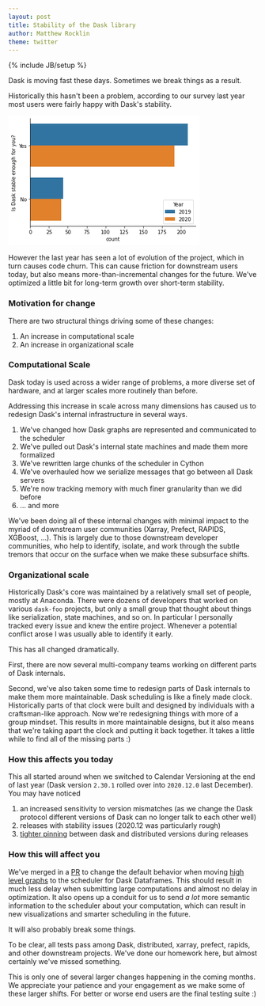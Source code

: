 ```yaml
---
layout: post
title: Stability of the Dask library
author: Matthew Rocklin
theme: twitter
---
```

{% include JB/setup %}

Dask is moving fast these days.  Sometimes we break things as a result.

Historically this hasn't been a problem, according to our survey last year
most users were fairly happy with Dask's stability.

<img src="/images/2020_survey/2020_27_0.png">

However the last year has seen a lot of evolution of the project,
which in turn causes code churn.
This can cause friction for downstream users today,
but also means more-than-incremental changes for the future.
We've optimized a little bit for long-term growth over short-term stability.


### Motivation for change

There are two structural things driving some of these changes:

1.  An increase in computational scale
2.  An increase in organizational scale


### Computational Scale

Dask today is used across a wider range of problems,
a more diverse set of hardware,
and at larger scales more routinely than before.

Addressing this increase in scale across many dimensions has caused us to
redesign Dask's internal infrastructure in several ways.

1.  We've changed how Dask graphs are represented and communicated to the scheduler
2.  We've pulled out Dask's internal state machines and made them more formalized
3.  We've rewritten large chunks of the scheduler in Cython
4.  We've overhauled how we serialize messages that go between all Dask servers
5.  We're now tracking memory with much finer granularity than we did before
6.  ... and more

We've been doing all of these internal changes with minimal impact to the
myriad of downstream user communities (Xarray, Prefect, RAPIDS, XGBoost, ...).
This is largely due to those downstream developer communities,
who help to identify, isolate, and work through the subtle tremors that occur
on the surface when we make these subsurface shifts.


### Organizational scale

Historically Dask's core was maintained by a relatively small set of people,
mostly at Anaconda.
There were dozens of developers that worked on various `dask-foo` projects, but
only a small group that thought about things like serialization, state
machines, and so on.
In particular I personally tracked every issue and knew the entire project.
Whenever a potential conflict arose I was usually able to identify it early.

This has all changed dramatically.

First, there are now several multi-company teams working on different parts of
Dask internals.

Second, we've also taken some time to redesign parts of Dask internals to make them more maintainable.
Dask scheduling is like a finely made clock.
Historically parts of that clock were built and designed by individuals with a craftsman-like approach.
Now we're redesigning things with more of a group mindset.
This results in more maintainable designs,
but it also means that we're taking apart the clock and putting it back together.
It takes a little while to find all of the missing parts :)


### How this affects you today

This all started around when we switched to Calendar Versioning at the end of last year
(Dask version `2.30.1` rolled over into `2020.12.0` last December).  You may
have noticed

1.  an increased sensitivity to version mismatches (as we change the Dask
    protocol different versions of Dask can no longer talk to each other well)
2.  releases with stability issues (2020.12 was particularly rough)
3.  [tighter pinning](https://github.com/dask/community/issues/155) between dask and distributed versions during releases


### How this will affect you

We've merged in a [PR](https://github.com/dask/dask/pull/7620)
to change the default behavior when moving [high level graphs](https://docs.dask.org/en/latest/high-level-graphs.html)
to the scheduler for Dask Dataframes.  This should result in much
less delay when submitting large computations and almost no delay in
optimization.  It also opens up a conduit for us to send *a lot* more semantic
information to the scheduler about your computation, which can result in new
visualizations and smarter scheduling in the future.

It will also probably break some things.

To be clear, all tests pass among Dask, distributed, xarray, prefect, rapids,
and other downstream projects.  We've done our homework here, but almost certainly we've missed something.

This is only one of several larger changes happening in the coming months.
We appreciate your patience and your engagement as we make some of these larger shifts.
For better or worse end users are the final testing suite :)
